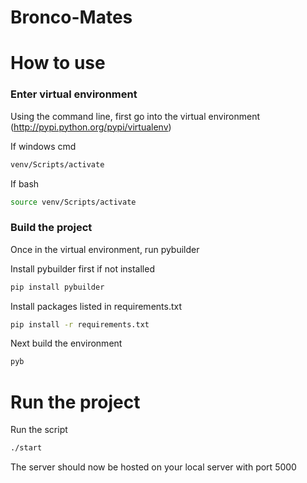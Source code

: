 # Bronco-Mates

# How to use

### Enter virtual environment
Using the command line, first go into the virtual environment (http://pypi.python.org/pypi/virtualenv)

If windows cmd
```cmd
venv/Scripts/activate
```

If bash
```bash
source venv/Scripts/activate
```

### Build the project
Once in the virtual environment, run pybuilder

Install pybuilder first if not installed
```bash
pip install pybuilder
```

Install packages listed in requirements.txt
```bash
pip install -r requirements.txt
```

Next build the environment
```bash
pyb
```


# Run the project
Run the script
```bash
./start
```

The server should now be hosted on your local server with port 5000
